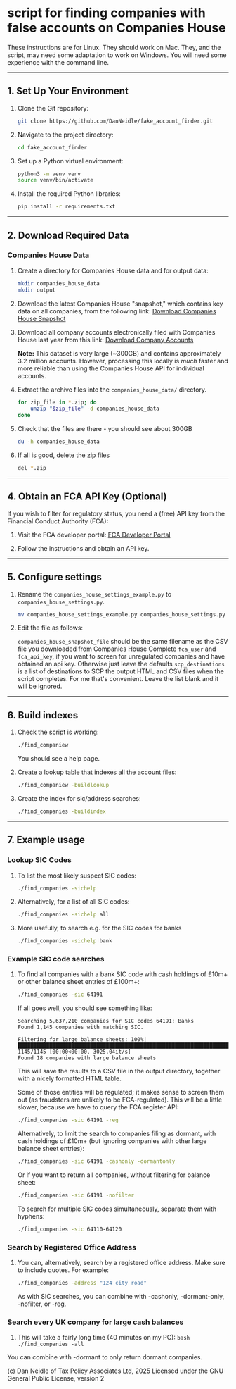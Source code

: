 # script for finding companies with false accounts on Companies House

These instructions are for Linux. They should work on Mac. They, and the script, may need some adaptation to work on Windows.
You will need some experience with the command line.

---

## 1. Set Up Your Environment

1. Clone the Git repository:
    ```bash
    git clone https://github.com/DanNeidle/fake_account_finder.git
    ```

2. Navigate to the project directory:
    ```bash
    cd fake_account_finder
    ```

3. Set up a Python virtual environment:
    ```bash
    python3 -m venv venv
    source venv/bin/activate
    ```

4. Install the required Python libraries:
    ```bash
    pip install -r requirements.txt
    ```

---

## 2. Download Required Data

### Companies House Data

1. Create a directory for Companies House data and for output data:
    ```bash
    mkdir companies_house_data
    mkdir output
    ```

2. Download the latest Companies House "snapshot," which contains key data on all companies, from the following link:
   [Download Companies House Snapshot](https://download.companieshouse.gov.uk/en_output.html)

3. Download all company accounts electronically filed with Companies House last year from this link:
   [Download Company Accounts](https://download.companieshouse.gov.uk/en_monthlyaccountsdata.html)  

   **Note:** This dataset is very large (~300GB) and contains approximately 3.2 million accounts. However, processing this locally is *much* faster and more reliable than using the Companies House API for individual accounts.

4. Extract the archive files into the `companies_house_data/` directory.
    ```bash
    for zip_file in *.zip; do
        unzip "$zip_file" -d companies_house_data
    done
    ```
    
5. Check that the files are there - you should see about 300GB
   ```bash
   du -h companies_house_data
   ```

6. If all is good, delete the zip files
   ```bash
   del *.zip
   ```

---

## 4. Obtain an FCA API Key (Optional)

If you wish to filter for regulatory status, you need a (free) API key from the Financial Conduct Authority (FCA):

1. Visit the FCA developer portal:
   [FCA Developer Portal](https://register.fca.org.uk/Developer/ShAPI_LoginPage?startURL=%2FDeveloper%2Fs%2F)

2. Follow the instructions and obtain an API key.

---

## 5. Configure settings

1. Rename the `companies_house_settings_example.py` to `companies_house_settings.py`.
   ```bash
   mv companies_house_settings_example.py companies_house_settings.py
   ```

2. Edit the file as follows:

   `companies_house_snapshot_file` should be the same filename as the CSV file you downloaded from Companies House
   Complete `fca_user` and `fca_api_key`, if you want to screen for unregulated companies and have obtained an api key. Otherwise just leave the defaults
   `scp_destinations` is a list of destinations to SCP the output HTML and CSV files when the script completes. For me that's convenient. Leave the list blank and it will be ignored.

---

## 6. Build indexes

1. Check the script is working:
    ```bash
    ./find_companiew
    ```

    You should see a help page.

2. Create a lookup table that indexes all the account files:
    ```bash
    ./find_companiew -buildlookup
    ```

2. Create the index for sic/address searches:
    ```bash
    ./find_companies -buildindex
    ```

---

## 7. Example usage

### Lookup SIC Codes

1. To list the most likely suspect SIC codes:
    ```bash
    ./find_companies -sichelp
    ```

2. Alternatively, for a list of all SIC codes:
    ```bash
    ./find_companies -sichelp all
    ```

3. More usefully, to search e.g. for the SIC codes for banks
    ```bash
    ./find_companies -sichelp bank
    ```

### Example SIC code searches
    
1. To find all companies with a bank SIC code with cash holdings of £10m+ or other balance sheet entries of £100m+:
    ```bash
    ./find_companies -sic 64191
    ```

    If all goes well, you should see something like:
    ```output
    Searching 5,637,210 companies for SIC codes 64191: Banks
    Found 1,145 companies with matching SIC.

    Filtering for large balance sheets: 100%|██████████████████████████████████████████████████████████████████████| 1145/1145 [00:00<00:00, 3025.04it/s]
    Found 18 companies with large balance sheets
    ```

    This will save the results to a CSV file in the output directory, together with a nicely formatted HTML table.

    Some of those entities will be regulated; it makes sense to screen them out (as fraudsters are unlikely to be FCA-regulated). This will be a little slower, because we have to query the FCA register API:
    ```bash
    ./find_companies -sic 64191 -reg
    ```

    Alternatively, to limit the search to companies filing as dormant, with cash holdings of £10m+ (but ignoring companies with other large balance sheet entries):
    ```bash
    ./find_companies -sic 64191 -cashonly -dormantonly
    ```
    
    Or if you want to return all companies, without filtering for balance sheet:
    ```bash
    ./find_companies -sic 64191 -nofilter
    ``` 

   To search for multiple SIC codes simultaneously, separate them with hyphens:
    ```bash
    ./find_companies -sic 64110-64120
    ```

### Search by Registered Office Address

1.  You can, alternatively, search by a registered office address. Make sure to include quotes. For example:
    ```bash
    ./find_companies -address "124 city road"
    ```

    As with SIC searches, you can combine with -cashonly, -dormant-only, -nofilter, or -reg. 
    
### Search every UK company for large cash balances

1.    This will take a fairly long time (40 minutes on my PC):
    ```bash
    ./find_companies -all
    ```

  You can combine with -dormant to only return dormant companies.



(c) Dan Neidle of Tax Policy Associates Ltd, 2025
Licensed under the GNU General Public License, version 2

